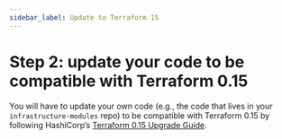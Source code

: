 ```yaml
---
sidebar_label: Update to Terraform 15
---
```


# Step 2: update your code to be compatible with Terraform 0.15

You will have to update your own code (e.g., the code that lives in your `infrastructure-modules` repo) to be
compatible with Terraform 0.15 by following HashiCorp’s [Terraform 0.15
Upgrade Guide](https://www.terraform.io/upgrade-guides/0-15.html).


<!-- ##DOCS-SOURCER-START
{"sourcePlugin":"Local File Copier","hash":"54113b1e4b9c28fa1060a88404ff7a2f"}
##DOCS-SOURCER-END -->
